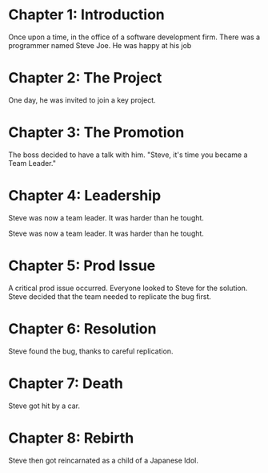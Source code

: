 # Chapter 1: Introduction

Once upon a time, in the office of a software development firm.
There was a programmer named Steve Joe.
He was happy at his job

# Chapter 2: The Project

One day, he was invited to join a key project.

# Chapter 3: The Promotion

The boss decided to have a talk with him. "Steve, it's time you became a Team Leader."

# Chapter 4: Leadership 

Steve was now a team leader. It was harder than he tought.

Steve was now a team leader. It was harder than he tought.

# Chapter 5: Prod Issue

A critical prod issue occurred. Everyone looked to Steve for the solution. Steve decided that the team needed to replicate the bug first.

# Chapter 6: Resolution

Steve found the bug, thanks to careful replication.

# Chapter 7: Death

Steve got hit by a car.

# Chapter 8: Rebirth

Steve then got reincarnated as a child of a Japanese Idol.
